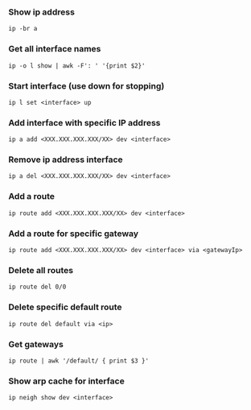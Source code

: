 ### Show ip address
```
ip -br a
```

### Get all interface names
```
ip -o l show | awk -F': ' '{print $2}'
```

### Start interface (use down for stopping)
```
ip l set <interface> up
```

### Add interface with specific IP address
```
ip a add <XXX.XXX.XXX.XXX/XX> dev <interface>
```

### Remove ip address interface
```
ip a del <XXX.XXX.XXX.XXX/XX> dev <interface>
```

### Add a route
```
ip route add <XXX.XXX.XXX.XXX/XX> dev <interface>
```

### Add a route for specific gateway
```
ip route add <XXX.XXX.XXX.XXX/XX> dev <interface> via <gatewayIp>
```

### Delete all routes
```
ip route del 0/0
```

### Delete specific default route
```
ip route del default via <ip> 
```

### Get gateways
```
ip route | awk '/default/ { print $3 }'
```

### Show arp cache for interface
```
ip neigh show dev <interface>
```

